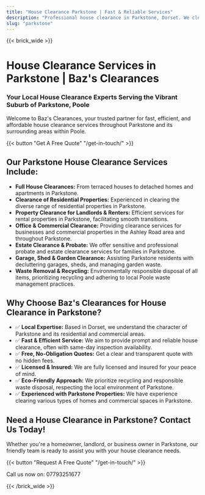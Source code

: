 ```yaml
---
title: "House Clearance Parkstone | Fast & Reliable Services"
description: "Professional house clearance in Parkstone, Dorset. We clear homes in this vibrant suburb of Poole. Free quotes & same-day inspection."
slug: "parkstone"
---
```


{{< brick_wide >}}
# House Clearance Services in Parkstone | Baz's Clearances

### Your Local House Clearance Experts Serving the Vibrant Suburb of Parkstone, Poole

Welcome to Baz's Clearances, your trusted partner for fast, efficient, and affordable house clearance services throughout Parkstone and its surrounding areas within Poole.

{{< button "Get A Free Quote" "/get-in-touch/" >}}

## Our Parkstone House Clearance Services Include:

* **Full House Clearances:** From terraced houses to detached homes and apartments in Parkstone.
* **Clearance of Residential Properties:** Experienced in clearing the diverse range of residential properties in Parkstone.
* **Property Clearance for Landlords & Renters:** Efficient services for rental properties in Parkstone, facilitating smooth transitions.
* **Office & Commercial Clearance:** Providing clearance services for businesses and commercial properties in the Ashley Road area and throughout Parkstone.
* **Estate Clearance & Probate:** We offer sensitive and professional probate and estate clearance services for families in Parkstone.
* **Garage, Shed & Garden Clearance:** Assisting Parkstone residents with decluttering garages, sheds, and managing garden waste.
* **Waste Removal & Recycling:** Environmentally responsible disposal of all items, prioritizing recycling and adhering to local Poole waste management practices.

## Why Choose Baz's Clearances for House Clearance in Parkstone?

* ✅ **Local Expertise:** Based in Dorset, we understand the character of Parkstone and its residential and commercial areas.
* ✅ **Fast & Efficient Service:** We aim to provide prompt and reliable house clearance, often with same-day inspection availability.
* ✅ **Free, No-Obligation Quotes:** Get a clear and transparent quote with no hidden fees.
* ✅ **Licensed & Insured:** We are fully licensed and insured for your peace of mind.
* ✅ **Eco-Friendly Approach:** We prioritize recycling and responsible waste disposal, respecting the local environment of Parkstone.
* ✅ **Experienced with Parkstone Properties:** We have experience clearing various types of homes and commercial spaces in Parkstone.

## Need a House Clearance in Parkstone? Contact Us Today!

Whether you're a homeowner, landlord, or business owner in Parkstone, our friendly team is ready to assist you with your house clearance needs.

{{< button "Request A Free Quote" "/get-in-touch/" >}}

Call us now on: 07793251677

{{< /brick_wide >}}


